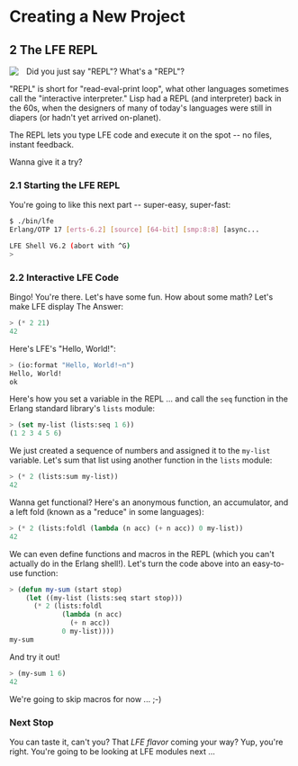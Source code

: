 # Creating a New Project


## 2 The LFE REPL

<img src="https://raw.github.com/lfe/docs/master/images/barf.jpg"
     style="float: left; padding-right: 1em;">Did you just say "REPL"? What's a "REPL"?

"REPL" is short for "read-eval-print loop", what other languages sometimes call the "interactive interpreter." Lisp had a REPL (and interpreter) back in the 60s, when the designers of many of today's languages were still in diapers (or hadn't yet arrived on-planet).

The REPL lets you type LFE code and execute it on the spot -- no files, instant feedback.

Wanna give it a try?

### 2.1 Starting the LFE REPL

You're going to like this next part -- super-easy, super-fast:

```bash
$ ./bin/lfe
Erlang/OTP 17 [erts-6.2] [source] [64-bit] [smp:8:8] [async...

LFE Shell V6.2 (abort with ^G)
>
```

### 2.2 Interactive LFE Code

Bingo! You're there. Let's have some fun. How about some math? Let's make LFE display The Answer:

```lisp
> (* 2 21)
42
```

Here's LFE's "Hello, World!":

```lisp
> (io:format "Hello, World!~n")
Hello, World!
ok
```
Here's how you set a variable in the REPL ... and call the ``seq`` function in the Erlang standard library's ``lists`` module:

```lisp
> (set my-list (lists:seq 1 6))
(1 2 3 4 5 6)
```

We just created a sequence of numbers and assigned it to the ``my-list`` variable. Let's sum that list using another function in the ``lists`` module:

```lisp
> (* 2 (lists:sum my-list))
42
```

Wanna get functional? Here's an anonymous function, an accumulator, and a left fold (known as a "reduce" in some languages):

```lisp
> (* 2 (lists:foldl (lambda (n acc) (+ n acc)) 0 my-list))
42
```

We can even define functions and macros in the REPL (which you can't actually do in the Erlang shell!). Let's turn the code above into an easy-to-use function:

```lisp
> (defun my-sum (start stop)
    (let ((my-list (lists:seq start stop)))
      (* 2 (lists:foldl
             (lambda (n acc)
               (+ n acc))
             0 my-list))))
my-sum
```

And try it out!

```lisp
> (my-sum 1 6)
42
```

We're going to skip macros for now ... ;-)


### Next Stop

You can taste it, can't you? That *LFE flavor* coming your way? Yup, you're
right. You're going to be looking at LFE modules next ...
